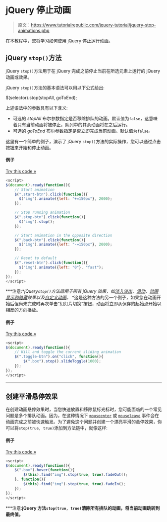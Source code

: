 # jQuery 停止动画

> 原文：<https://www.tutorialrepublic.com/jquery-tutorial/jquery-stop-animations.php>

在本教程中，您将学习如何使用 jQuery 停止运行动画。

## jQuery `stop()`方法

jQuery `stop()`方法用于在 jQuery 完成之前停止当前在所选元素上运行的 jQuery 动画或效果。

jQuery `stop()`方法的基本语法可以用以下公式给出:

$(selector).stop(stopAll, goToEnd);

上述语法中的参数具有以下含义:

*   可选的 *stopAll* 布尔参数指定是否移除排队的动画。默认值为`false`，这意味着只有当前动画将被停止，队列中的其余动画将在之后运行。
*   可选的 *goToEnd* 布尔参数指定是否立即完成当前动画。默认值为`false`。

这里有一个简单的例子，演示了 jQuery `stop()`方法的实际操作，您可以通过点击按钮来开始和停止动画。

#### 例子

[Try this code »](../codelab.php?topic=jquery&file=stop-active-animation "Try this code using online Editor")

```js
<script>
$(document).ready(function(){
    // Start animation
    $(".start-btn").click(function(){
      $("img").animate({left: "+=150px"}, 2000);
    });

    // Stop running animation
    $(".stop-btn").click(function(){
      $("img").stop();
    });

    // Start animation in the opposite direction
    $(".back-btn").click(function(){
      $("img").animate({left: "-=150px"}, 2000);
    });

    // Reset to default
    $(".reset-btn").click(function(){
      $("img").animate({left: "0"}, "fast");
    });
});
</script>
```

 ***注意:**jQuery`stop()`方法适用于所有 jQuery 效果，如[淡入淡出](jquery-fading-effects.php)、[滑动](jquery-sliding-effects.php)、[动画显示和隐藏](jquery-show-and-hide-effects.php)效果以及[自定义动画](jquery-animation-effects.php)。*  *这是这种方法的另一个例子，如果您在动画开始后但尚未完成时再次单击“幻灯片切换”按钮，动画将立即从保存的起始点开始以相反的方向播放。

#### 例子

[Try this code »](../codelab.php?topic=jquery&file=stop-current-animation-and-play-next-animation-in-queue "Try this code using online Editor")

```js
<script>
$(document).ready(function(){
    // Kill and toggle the current sliding animation
    $(".toggle-btn").on("click", function(){
        $(".box").stop().slideToggle(1000);
    });
});
</script>
```

* * *

## 创建平滑悬停效果

在创建动画悬停效果时，当您快速放置和移除鼠标光标时，您可能面临的一个常见问题是多个排队动画。因为，在这种情况下 [`mouseenter`](jquery-events.php) 或 [`mouseleave`](jquery-events.php) 事件会在动画完成之前被快速触发。为了避免这个问题并创建一个漂亮平滑的悬停效果，你可以将`stop(true, true)`添加到方法链中，就像这样:

#### 例子

[Try this code »](../codelab.php?topic=jquery&file=smooth-hover-effect "Try this code using online Editor")

```js
<script>
$(document).ready(function(){
    $(".box").hover(function(){
        $(this).find("img").stop(true, true).fadeOut();
    }, function(){
        $(this).find("img").stop(true, true).fadeIn();
    });
});
</script>
```

 ***注意:**jQuery 方法`stop(true, true)`清除所有排队的动画，将当前动画跳转到最终值。**